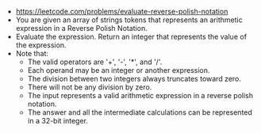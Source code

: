 - https://leetcode.com/problems/evaluate-reverse-polish-notation
- You are given an array of strings tokens that represents an arithmetic expression in a Reverse Polish Notation.
- Evaluate the expression. Return an integer that represents the value of the expression.
- Note that:
    - The valid operators are '+', '-', '*', and '/'.
    - Each operand may be an integer or another expression.
    - The division between two integers always truncates toward zero.
    - There will not be any division by zero.
    - The input represents a valid arithmetic expression in a reverse polish notation.
    - The answer and all the intermediate calculations can be represented in a 32-bit integer.
